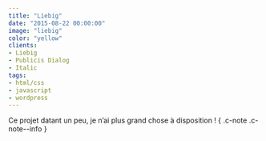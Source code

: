 ```yaml
---
title: "Liebig"
date: "2015-08-22 00:00:00"
image: "liebig"
color: "yellow"
clients:
- Liebig
- Publicis Dialog
- Italic
tags:
- html/css
- javascript
- wordpress
---
```


Ce projet datant un peu, je n’ai plus grand chose à disposition ! { .c-note .c-note--info }
